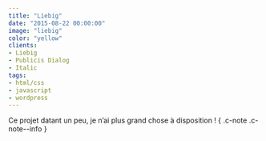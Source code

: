 ```yaml
---
title: "Liebig"
date: "2015-08-22 00:00:00"
image: "liebig"
color: "yellow"
clients:
- Liebig
- Publicis Dialog
- Italic
tags:
- html/css
- javascript
- wordpress
---
```


Ce projet datant un peu, je n’ai plus grand chose à disposition ! { .c-note .c-note--info }
